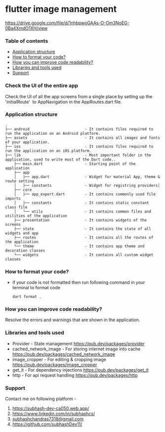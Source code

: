 
# flutter image management

https://drive.google.com/file/d/1nhbpwoGAAs-O-Om3NoEG-0Ba4XmdO1XH/view

### Table of contents
- [Application structure](#project-structure)
- [How to format your code?](#how-you-can-do-code-formatting)
- [How you can improve code readability?](#how-you-can-improve-the-readability-of-code)
- [Libraries and tools used](#libraries-and-tools-used)
- [Support](#support)


### Check the UI of the entire app

Check the UI of all the app screens from a single place by setting up the 'initialRoute'  to AppNavigation in the AppRoutes.dart file.

### Application structure


```
.
├── android                         - It contains files required to run the application on an Android platform.
├── assets                          - It contains all images and fonts of your application.
├── ios                             - It contains files required to run the application on an iOS platform.
├── lib                             - Most important folder in the application, used to write most of the Dart code..
    ├── main.dart                   - Starting point of the application
    ├── app      
    │   ├── app.dart                - Widget for material App, theme & route setting
    │   ├── constants               - Widget for registring providers│
    ├── core
    │   ├── app_export.dart         - It contains commonly used file imports
    │   ├── constants               - It contains static constant class file
    │   └── utils                   - It contains common files and utilities of the application
    ├── presentation                - It contains widgets of the screens 
    ├── state                       - It contains the state of all widgets and app 
    ├── routes                      - It contains all the routes of the application
    └── theme                       - It contains app theme and decoration classes
    └── widgets                     - It contains all custom widget classes
```

### How to format your code?

- if your code is not formatted then run following command in your terminal to format code
  ```
  dart format .
  ```

### How you can improve code readability?

Resolve the errors and warnings that are shown in the application.

### Libraries and tools used

- Provider - State management
  https://pub.dev/packages/provider
- cached_network_image - For storing internet image into cache
  https://pub.dev/packages/cached_network_image
- image_cropper - For editing & cropping image
  https://pub.dev/packages/image_cropper
- get_it - For dependency injections
  https://pub.dev/packages/get_it
- http - For api request handling
  https://pub.dev/packages/http

### Support
Contact me on following platform -
1. https://subhash-dev-ca050.web.app/
2. https://www.linkedin.com/in/subhashcs/
3. subhashchandras7318@gmail.com
4. https://github.com/subhashDev11/  



